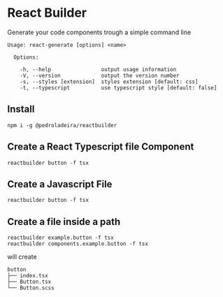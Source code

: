 # React Builder

Generate your code components trough a simple command line

```
Usage: react-generate [options] <name>

  Options:

    -h, --help                output usage information
    -V, --version             output the version number
    -s, --styles [extension]  styles extension [default: css]
    -t, --typescript          use typescript style [default: false]
```

## Install

```
npm i -g @pedroladeira/reactbuilder
```

## Create a React Typescript file Component

```
reactbuilder button -f tsx
```

## Create a Javascript File

```
reactbuilder button -f tsx
```

## Create a file inside a path

```
reactbuilder example.button -f tsx
reactbuilder components.example.button -f tsx
```

will create

```
button
├── index.tsx
├── Button.tsx
└── Button.scss
```
